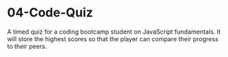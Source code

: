 # 04-Code-Quiz
A timed quiz for a coding bootcamp student on JavaScript fundamentals. It will store the highest scores so that the player can compare their progress to their peers.
